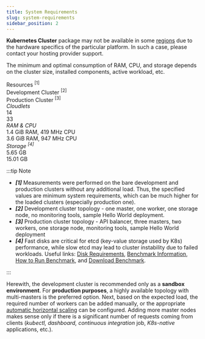 ```yaml
---
title: System Requirements
slug: system-requirements
sidebar_position: 2
---
```


<!-- ## Kubernetes Cluster: System Requirements -->

**Kubernetes Cluster** package may not be available in some [regions](/environment-management/environment-regions/choosing-a-region) due to the hardware specifics of the particular platform. In such a case, please contact your hosting provider support.

The minimum and optimal consumption of RAM, CPU, and storage depends on the cluster size, installed components, active workload, etc.

<div style={{
        width: '100%',
        margin: '0 0 5rem 0',
        borderRadius: '7px',
        overflow: 'hidden',
    }} >
    <div>
        <div style={{
            width: '100%',
            height: 'auto',
            border: '1px solid var(--ifm-toc-border-color)',
            display: 'grid', 
            fontWeight: '500',
            color: 'var(--table-color-primary)',
            background: 'var(--table-bg-primary-t2)', 
            gridTemplateColumns: '0.7fr 1fr 1fr',
            overflow: 'hidden',
        }}>
            <div style={{
                display: 'flex', 
                alignItems: 'center', 
                justifyContent: 'center',
                padding: '20px',
                borderRight: '1px solid var(--ifm-toc-border-color)',
            }}>
                Resources <sup>[1]</sup>
            </div>
            <div style={{
                display: 'flex', 
                alignItems: 'center', 
                justifyContent: 'center',
                padding: '20px',
                borderRight: '1px solid var(--ifm-toc-border-color)',
            }}>
               Development Cluster <sup>[2]</sup>
            </div>
            <div style={{
                display: 'flex', 
                alignItems: 'center', 
                justifyContent: 'center',
                padding: '20px',
                borderRight: '1px solid var(--ifm-toc-border-color)',
            }}>
               Production Cluster <sup>[3]</sup>
            </div> 
        </div>
        <div style={{
            width: '100%',
            height: 'auto',
            border: '1px solid var(--ifm-toc-border-color)',
            display: 'grid', 
            gridTemplateColumns: '1fr 2fr 1fr',
            fontWeight: '400',
        }}>
            <div style={{
                padding: '20px',
                borderRight: '1px solid var(--ifm-toc-border-color)',
                background: 'var(--table-bg-primary-t1)',
                display: 'flex', 
                alignItems: 'center', 
                justifyContent: 'flex-start',
                wordBreak: 'break-all',
                padding: '20px',
            }}>
                <i>Cloudlets</i>
            </div>
            <div style={{
                padding: '20px',
                wordBreak: 'break-all'
            }}>14
            </div>
            <div style={{
                wordBreak: 'break-all',
                 padding: '20px',
            }}>33
            </div>
        </div> 
        <div style={{
            width: '100%',
            height: 'auto',
            border: '1px solid var(--ifm-toc-border-color)',
            display: 'grid', 
            gridTemplateColumns: '1fr 2fr 1fr',
            fontWeight: '400',
        }}>
            <div style={{
                padding: '20px',
                borderRight: '1px solid var(--ifm-toc-border-color)',
                background: 'var(--table-bg-primary-t1)',
                display: 'flex', 
                alignItems: 'center', 
                justifyContent: 'flex-start',
                wordBreak: 'break-all',
                padding: '20px',
            }}>
                <i>RAM & CPU</i>
            </div>
            <div style={{
                padding: '20px',
                wordBreak: 'break-all'
            }}>1.4 GiB RAM, 419 MHz CPU
            </div>
            <div style={{
                wordBreak: 'break-all',
                 padding: '20px',
            }}>3.6 GiB RAM, 947 MHz CPU
            </div>
        </div> 
        <div style={{
            width: '100%',
            height: 'auto',
            border: '1px solid var(--ifm-toc-border-color)',
            display: 'grid', 
            gridTemplateColumns: '1fr 2fr 1fr',
            fontWeight: '400',
        }}>
            <div style={{
                padding: '20px',
                borderRight: '1px solid var(--ifm-toc-border-color)',
                background: 'var(--table-bg-primary-t1)',
                display: 'flex', 
                alignItems: 'center', 
                justifyContent: 'flex-start',
                wordBreak: 'break-all',
                padding: '20px',
            }}>
                <i>Storage <sup>[4]</sup></i>
            </div>
            <div style={{
                padding: '20px',
                wordBreak: 'break-all'
            }}>5.65 GB
            </div>
            <div style={{
                wordBreak: 'break-all',
                 padding: '20px',
            }}>15.01 GB
            </div>
        </div> 
    </div> 
</div>

:::tip Note

- **_[1]_** Measurements were performed on the bare development and production clusters without any additional load. Thus, the specified values are minimum system requirements, which can be much higher for the loaded clusters (especially production one).
- **_[2]_** Development cluster topology - one master, one worker, one storage node, no monitoring tools, sample Hello World deployment.
- **_[3]_** Production cluster topology - API balancer, three masters, two workers, one storage node, monitoring tools, sample Hello World deployment
- **_[4]_** Fast disks are critical for etcd (key-value storage used by K8s) performance, while slow etcd may lead to cluster instability due to failed workloads. Useful links: [Disk Requirements](https://etcd.io/docs/v3.5/op-guide/hardware/#disks), [Benchmark Information](https://etcd.io/docs/v3.5/op-guide/performance/#benchmarks), [How to Run Benchmark](https://github.com/etcd-io/etcd/tree/main/tools/benchmark), and [Download Benchmark](https://github.com/etcd-io/etcd/tree/main/tools/benchmark).

:::

Herewith, the development cluster is recommended only as a **sandbox environment**. For **production purposes**, a highly available topology with multi-masters is the preferred option. Next, based on the expected load, the required number of workers can be added manually, or the appropriate [automatic horizontal scaling](/application-setting/scaling-and-clustering/automatic-horizontal-scaling) can be configured. Adding more master nodes makes sense only if there is a significant number of requests coming from clients (_kubectl, dashboard, continuous integration_ job, _K8s-native_ applications, etc.).
